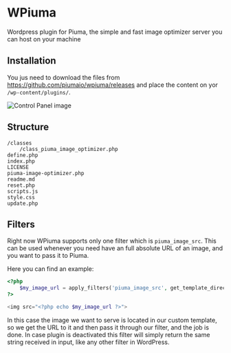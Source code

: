 # WPiuma

Wordpress plugin for Piuma, the simple and fast image optimizer server you can host on your machine

## Installation

You jus need to download the files from https://github.com/piumaio/wpiuma/releases and place the content on yor ```/wp-content/plugins/```.

![Control Panel image](../assets/cp.jpg?raw=true)

## Structure

```
/classes
    /class_piuma_image_optimizer.php
define.php
index.php
LICENSE
piuma-image-optimizer.php
readme.md
reset.php
scripts.js
style.css
update.php
```

## Filters

Right now WPiuma supports only one filter which is `piuma_image_src`.
This can be used whenever you need have an full absolute URL of an image, and you want to pass it to Piuma.


Here you can find an example:

```php
<?php
    $my_image_url = apply_filters('piuma_image_src', get_template_directory_uri() . '/static/img/my_fancy_image.jpg');
?>

<img src="<?php echo $my_image_url ?>">
```
In this case the image we want to serve is located in our custom template, so we get the URL to it and then pass it through our filter, and the job is done. In case plugin is deactivated this filter will simply return the same string received in input, like any other filter in WordPress.
